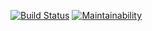[![Build Status](https://travis-ci.org/infl4me/project-lvl1-s376.svg?branch=master)](https://travis-ci.org/infl4me/project-lvl1-s376)
[![Maintainability](https://api.codeclimate.com/v1/badges/c63a81ca1e362fe9d080/maintainability)](https://codeclimate.com/github/infl4me/project-lvl1-s376/maintainability)
